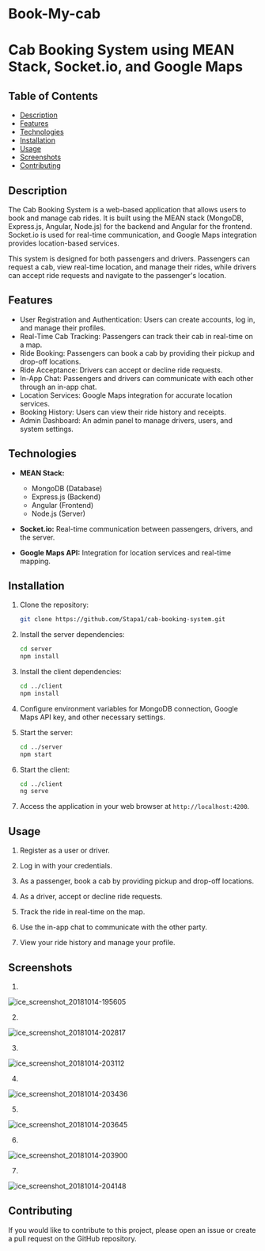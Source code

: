 # Book-My-cab
# Cab Booking System using MEAN Stack, Socket.io, and Google Maps

## Table of Contents
- [Description](#description)
- [Features](#features)
- [Technologies](#technologies)
- [Installation](#installation)
- [Usage](#usage)
- [Screenshots](#screenshots)
- [Contributing](#contributing)

## Description

The Cab Booking System is a web-based application that allows users to book and manage cab rides. It is built using the MEAN stack (MongoDB, Express.js, Angular, Node.js) for the backend and Angular for the frontend. Socket.io is used for real-time communication, and Google Maps integration provides location-based services.

This system is designed for both passengers and drivers. Passengers can request a cab, view real-time location, and manage their rides, while drivers can accept ride requests and navigate to the passenger's location.

## Features

- User Registration and Authentication: Users can create accounts, log in, and manage their profiles.
- Real-Time Cab Tracking: Passengers can track their cab in real-time on a map.
- Ride Booking: Passengers can book a cab by providing their pickup and drop-off locations.
- Ride Acceptance: Drivers can accept or decline ride requests.
- In-App Chat: Passengers and drivers can communicate with each other through an in-app chat.
- Location Services: Google Maps integration for accurate location services.
- Booking History: Users can view their ride history and receipts.
- Admin Dashboard: An admin panel to manage drivers, users, and system settings.

## Technologies

- **MEAN Stack:**
  - MongoDB (Database)
  - Express.js (Backend)
  - Angular (Frontend)
  - Node.js (Server)

- **Socket.io:** Real-time communication between passengers, drivers, and the server.

- **Google Maps API:** Integration for location services and real-time mapping.

## Installation

1. Clone the repository:

   ```bash
   git clone https://github.com/Stapa1/cab-booking-system.git
   ```

2. Install the server dependencies:

   ```bash
   cd server
   npm install
   ```

3. Install the client dependencies:

   ```bash
   cd ../client
   npm install
   ```

4. Configure environment variables for MongoDB connection, Google Maps API key, and other necessary settings.

5. Start the server:

   ```bash
   cd ../server
   npm start
   ```

6. Start the client:

   ```bash
   cd ../client
   ng serve
   ```

7. Access the application in your web browser at `http://localhost:4200`.

## Usage

1. Register as a user or driver.

2. Log in with your credentials.

3. As a passenger, book a cab by providing pickup and drop-off locations.

4. As a driver, accept or decline ride requests.

5. Track the ride in real-time on the map.

6. Use the in-app chat to communicate with the other party.

7. View your ride history and manage your profile.

## Screenshots

1)
![ice_screenshot_20181014-195605](https://user-images.githubusercontent.com/27079355/47169642-adea6000-d321-11e8-9852-f57050108f33.png)

2)
![ice_screenshot_20181014-202817](https://user-images.githubusercontent.com/27079355/47170125-e76f9b00-d322-11e8-8122-4580147c715c.png)

3)
![ice_screenshot_20181014-203112](https://user-images.githubusercontent.com/27079355/47169762-002b8100-d322-11e8-8930-3740cac97226.png)

4)
![ice_screenshot_20181014-203436](https://user-images.githubusercontent.com/27079355/47169835-27824e00-d322-11e8-9371-5ad11cdb75ab.png)

5)
![ice_screenshot_20181014-203645](https://user-images.githubusercontent.com/27079355/47169926-64e6db80-d322-11e8-86ad-ada626797894.png)

6)
![ice_screenshot_20181014-203900](https://user-images.githubusercontent.com/27079355/47169953-7cbe5f80-d322-11e8-99d1-fe5d4414ffc0.png)

7)
![ice_screenshot_20181014-204148](https://user-images.githubusercontent.com/27079355/47169969-89db4e80-d322-11e8-8c18-010ae86229f0.png)

## Contributing

If you would like to contribute to this project, please open an issue or create a pull request on the GitHub repository.



